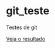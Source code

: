 # git_teste
Testes de git

<a target="_blank" href="https://brunapinna.github.io/git_teste/">Veja o resultado</a>
